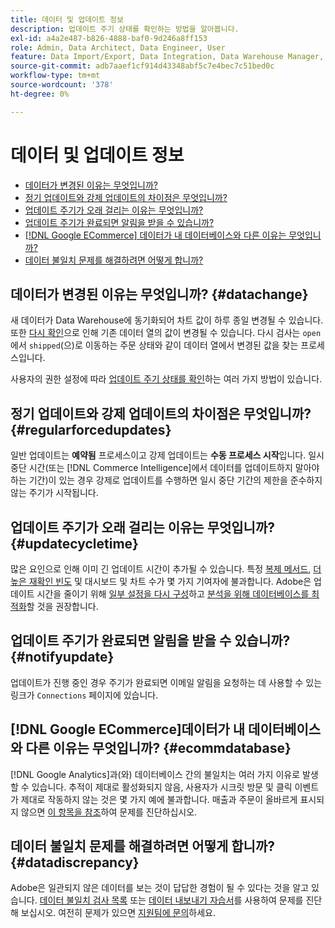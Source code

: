 ```yaml
---
title: 데이터 및 업데이트 정보
description: 업데이트 주기 상태를 확인하는 방법을 알아봅니다.
exl-id: a4a2e487-b826-4888-baf0-9d246a8ff153
role: Admin, Data Architect, Data Engineer, User
feature: Data Import/Export, Data Integration, Data Warehouse Manager, Commerce Tables
source-git-commit: adb7aaef1cf914d43348abf5c7e4bec7c51bed0c
workflow-type: tm+mt
source-wordcount: '378'
ht-degree: 0%

---
```


# 데이터 및 업데이트 정보

* [데이터가 변경된 이유는 무엇입니까?](#datachange)
* [정기 업데이트와 강제 업데이트의 차이점은 무엇입니까?](#regularforcedupdates)
* [업데이트 주기가 오래 걸리는 이유는 무엇입니까?](#updatecycletime)
* [업데이트 주기가 완료되면 알림을 받을 수 있습니까?](#notifyupdate)
* [ [!DNL Google ECommerce] 데이터가 내 데이터베이스와 다른 이유는 무엇입니까?](#ecommdatabase)
* [데이터 불일치 문제를 해결하려면 어떻게 합니까?](#datadiscrepancy)

## 데이터가 변경된 이유는 무엇입니까? {#datachange}

새 데이터가 Data Warehouse에 동기화되어 차트 값이 하루 종일 변경될 수 있습니다. 또한 [다시 확인](../data-warehouse-mgr/cfg-data-rechecks.md)으로 인해 기존 데이터 열의 값이 변경될 수 있습니다. 다시 검사는 `open`에서 `shipped`(으)로 이동하는 주문 상태와 같이 데이터 열에서 변경된 값을 찾는 프로세스입니다.

사용자의 권한 설정에 따라 [업데이트 주기 상태를 확인](../../best-practices/check-update-cycle.md)하는 여러 가지 방법이 있습니다.

## 정기 업데이트와 강제 업데이트의 차이점은 무엇입니까? {#regularforcedupdates}

일반 업데이트는 **예약됨** 프로세스이고 강제 업데이트는 **수동 프로세스 시작**&#x200B;입니다. 일시 중단 시간(또는 [!DNL Commerce Intelligence]에서 데이터를 업데이트하지 말아야 하는 기간)이 있는 경우 강제로 업데이트를 수행하면 일시 중단 기간의 제한을 준수하지 않는 주기가 시작됩니다.

## 업데이트 주기가 오래 걸리는 이유는 무엇입니까? {#updatecycletime}

많은 요인으로 인해 이미 긴 업데이트 시간이 추가될 수 있습니다. 특정 [복제 메서드](../data-warehouse-mgr/cfg-replication-methods.md), [더 높은 재확인 빈도](../data-warehouse-mgr/cfg-data-rechecks.md) 및 대시보드 및 차트 수가 몇 가지 기여자에 불과합니다. Adobe은 업데이트 시간을 줄이기 위해 [일부 설정을 다시 구성](../../best-practices/reduce-update-cycle-time.md)하고 [분석을 위해 데이터베이스를 최적화](../../best-practices/opt-db-analysis.md)할 것을 권장합니다.

## 업데이트 주기가 완료되면 알림을 받을 수 있습니까? {#notifyupdate}

업데이트가 진행 중인 경우 주기가 완료되면 이메일 알림을 요청하는 데 사용할 수 있는 링크가 `Connections` 페이지에 있습니다.

## [!DNL Google ECommerce]데이터가 내 데이터베이스와 다른 이유는 무엇입니까? {#ecommdatabase}

[!DNL Google Analytics]과(와) 데이터베이스 간의 불일치는 여러 가지 이유로 발생할 수 있습니다. 추적이 제대로 활성화되지 않음, 사용자가 시크릿 방문 및 클릭 이벤트가 제대로 작동하지 않는 것은 몇 가지 예에 불과합니다. 매출과 주문이 올바르게 표시되지 않으면 [이 항목을 참조](https://experienceleague.adobe.com/docs/commerce-knowledge-base/kb/troubleshooting/miscellaneous/diagnosing-google-ecommerce-revenue-discrepancies.html?lang=ko)하여 문제를 진단하십시오.

## 데이터 불일치 문제를 해결하려면 어떻게 합니까? {#datadiscrepancy}

Adobe은 일관되지 않은 데이터를 보는 것이 답답한 경험이 될 수 있다는 것을 알고 있습니다. [데이터 불일치 검사 목록](https://experienceleague.adobe.com/docs/commerce-knowledge-base/kb/troubleshooting/miscellaneous/diagnosing-a-data-discrepancy.html?lang=ko) 또는 [데이터 내보내기 자습서](https://experienceleague.adobe.com/docs/commerce-knowledge-base/kb/troubleshooting/miscellaneous/using-data-exports-to-pinpoint-discrepancies.html?lang=ko)를 사용하여 문제를 진단해 보십시오. 여전히 문제가 있으면 [지원팀에 문의](https://experienceleague.adobe.com/docs/commerce-knowledge-base/kb/troubleshooting/miscellaneous/mbi-service-policies.html?lang=ko)하세요.

